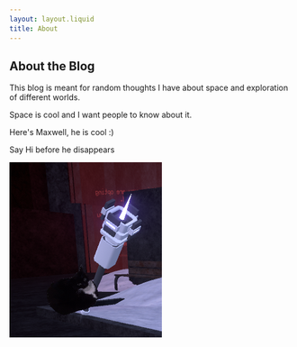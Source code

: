 ```yaml
---
layout: layout.liquid
title: About
---
```


About the **Blog**
------------------------------

This blog is meant for random thoughts I have about space and exploration of different worlds.

Space is cool and I want people to know about it.

Here's Maxwell, he is cool :)

Say Hi before he disappears

<img class="about" alt="torc" src="/images/torc.png">